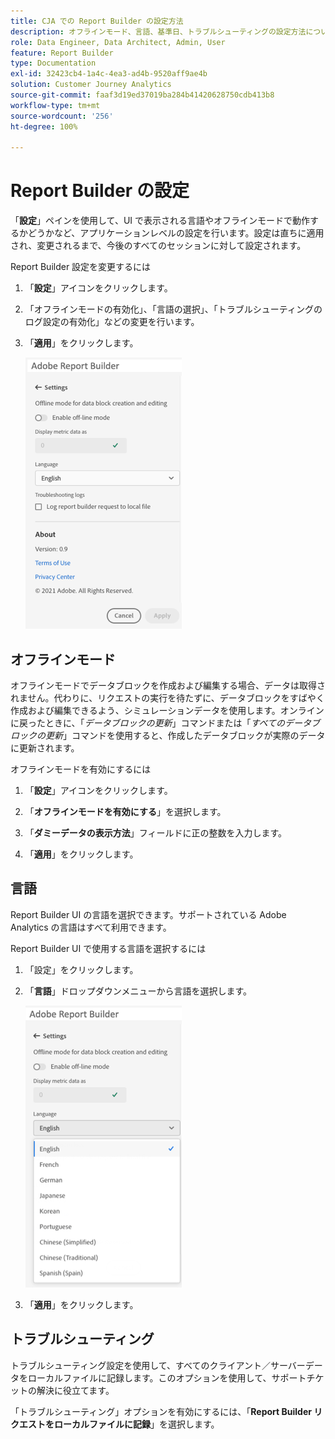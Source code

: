 ```yaml
---
title: CJA での Report Builder の設定方法
description: オフラインモード、言語、基準日、トラブルシューティングの設定方法について説明します。
role: Data Engineer, Data Architect, Admin, User
feature: Report Builder
type: Documentation
exl-id: 32423cb4-1a4c-4ea3-ad4b-9520aff9ae4b
solution: Customer Journey Analytics
source-git-commit: faaf3d19ed37019ba284b41420628750cdb413b8
workflow-type: tm+mt
source-wordcount: '256'
ht-degree: 100%

---
```


# Report Builder の設定

「**設定**」ペインを使用して、UI で表示される言語やオフラインモードで動作するかどうかなど、アプリケーションレベルの設定を行います。設定は直ちに適用され、変更されるまで、今後のすべてのセッションに対して設定されます。

Report Builder 設定を変更するには

1. 「**設定**」アイコンをクリックします。

1. 「オフラインモードの有効化」、「言語の選択」、「トラブルシューティングのログ設定の有効化」などの変更を行います。

1. 「**適用**」をクリックします。

   ![](./assets/image38.png)

## オフラインモード

オフラインモードでデータブロックを作成および編集する場合、データは取得されません。代わりに、リクエストの実行を待たずに、データブロックをすばやく作成および編集できるよう、シミュレーションデータを使用します。オンラインに戻ったときに、「*データブロックの更新*」コマンドまたは「*すべてのデータブロックの更新*」コマンドを使用すると、作成したデータブロックが実際のデータに更新されます。

オフラインモードを有効にするには

1. 「**設定**」アイコンをクリックします。

1. 「**オフラインモードを有効にする**」を選択します。

1. 「**ダミーデータの表示方法**」フィールドに正の整数を入力します。

1. 「**適用**」をクリックします。

## 言語

Report Builder UI の言語を選択できます。サポートされている Adobe Analytics の言語はすべて利用できます。

Report Builder UI で使用する言語を選択するには

1. 「設定」をクリックします。

1. 「**言語**」ドロップダウンメニューから言語を選択します。

   ![](./assets/image39.png)

1. 「**適用**」をクリックします。

## トラブルシューティング

トラブルシューティング設定を使用して、すべてのクライアント／サーバーデータをローカルファイルに記録します。このオプションを使用して、サポートチケットの解決に役立てます。

「トラブルシューティング」オプションを有効にするには、「**Report Builder リクエストをローカルファイルに記録**」を選択します。
